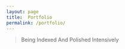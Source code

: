 ```yaml
---
layout: page
title:  Portfolio
permalink: /portfolio/
---
```


> Being Indexed And Polished Intensively

<!-- ## In English 🌎

{% for my_page in site.pages %}
  {% if my_page.title  and my_page.layout == 'note' %}

  - ### [{{ my_page.title }}]({{my_page.url}}) ###

  {% endif %}
{% endfor %} -->

<!-- # In Lithuanian 🇱🇹 -->
